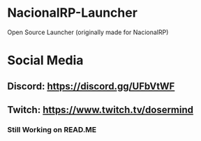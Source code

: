 # NacionalRP-Launcher
Open Source Launcher (originally made for NacionalRP)

# Social Media  
## Discord: https://discord.gg/UFbVtWF  
## Twitch: https://www.twitch.tv/dosermind  

### Still Working on READ.ME


